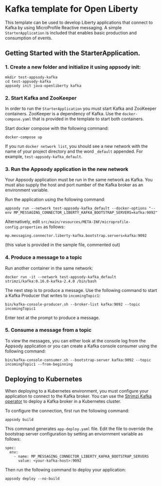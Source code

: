 # Kafka template for Open Liberty

This template can be used to develop Liberty applications that connect to Kafka by using MicroProfile Reactive messaging. A simple `StarterApplication` is included that enables basic production and consumption of events. 


## Getting Started with the StarterApplication.

### 1. Create a new folder and initialize it using appsody init:


```
mkdir test-appsody-kafka
cd test-appsody-kafka
appsody init java-openliberty kafka
```

### 2. Start Kafka and ZooKeeper

In order to run the `StarterApplication` you must start Kafka and ZooKeeper containers. ZooKeeper is a dependency of Kafka.  Use the `docker-compose.yaml` that is provided in the template to start both containers. 


Start docker compose with the following command:

```docker-compose up```

If you run `docker network list`, you should see a new network with the name of your project directory and the word `_default` appended. For example, `test-appsody-kafka_default`.

### 3. Run the Appsody application in the new network

Your Appsody application must be run in the same network as Kafka. You must also supply the host and port number of the Kafka broker as an environment variable. 

Run the application using the following command:

```appsody run --network test-appsody-kafka_default --docker-options "--env MP_MESSAGING_CONNECTOR_LIBERTY_KAFKA_BOOTSTRAP_SERVERS=kafka:9092"```

Alternatively, edit `src/main/resources/META-INF/microprofile-config.properties` as follows:

```
mp.messaging.connector.liberty-kafka.bootstrap.servers=kafka:9092
```

(this value is provided in the sample file, commented out)

### 4. Produce a message to a topic

Run another container in the same network:

```docker run -it --network test-appsody-kafka_default strimzi/kafka:0.16.0-kafka-2.4.0 /bin/bash```

The next step is to produce a message. Use the following command to start a Kafka Producer that writes to `incomingTopic1`:

```bin/kafka-console-producer.sh --broker-list kafka:9092 --topic incomingTopic1```

Enter text at the prompt to produce a message.

### 5. Consume a message from a topic

To view the messages, you can either look at the console log from the Appsody application or you can create a Kafka console consumer using the following command:

```bin/kafka-console-consumer.sh --bootstrap-server kafka:9092 --topic incomingTopic1 --from-beginning```

## Deploying to Kubernetes

When deploying to a Kubernetes environment, you must configure your application to connect to the Kafka broker.  You can use the [Strimzi Kafka operator](https://strimzi.io/docs/quickstart/latest/) to deploy a Kafka broker in a Kubernetes cluster. 

To configure the connection, first run the following command:

```appsody build```

This command generates `app-deploy.yaml` file.
Edit the file to override the bootstrap server configuration by setting an enviornment variable as follows:

```
spec:
  env:
    - name: MP_MESSAGING_CONNECTOR_LIBERTY_KAFKA_BOOTSTRAP_SERVERS
      value: <your-kafka-host>:9092
```  

Then run the following command to deploy your application:

```
appsody deploy --no-build
```
